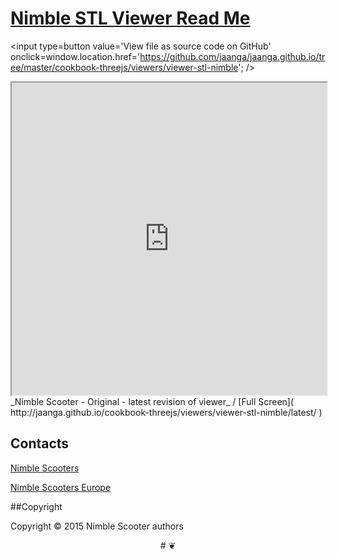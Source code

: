 [Nimble STL Viewer Read Me]( ttp://jaanga.github.io/cookbook-threejs/viewers/viewer-stl-nimble/ )
===

<span style=display:none; >[View as web page]( http://jaanga.github.io/cookbook-threejs/viewers/viewer-stl-nimble/ "View file as a web page." ) </span>
<input type=button value='View file as source code on GitHub' onclick=window.location.href='https://github.com/jaanga/jaanga.github.io/tree/master/cookbook-threejs/viewers/viewer-stl-nimble'; />

<iframe src="http://jaanga.github.io/cookbook-threejs/viewers/viewer-stl-nimble/viewer-stl-r2.html" width=100% height=500px ></iframe>  
_Nimble Scooter - Original - latest revision of viewer_ / [Full Screen]( http://jaanga.github.io/cookbook-threejs/viewers/viewer-stl-nimble/latest/ )


## Contacts

[Nimble Scooters]( http://nimblescooters.com/ )

[Nimble Scooters Europe]( http://nimblescooters.eu/ )

##Copyright

Copyright © 2015 Nimble Scooter authors



<center>
# &#x2766;
</center>
